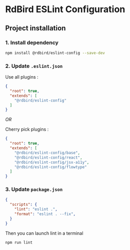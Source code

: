 # RdBird ESLint Configuration

## Project installation

### 1. Install dependency
```sh
npm install @rdbird/eslint-config --save-dev
```

### 2. Update `.eslint.json` 
Use all plugins :
```json
{
  "root": true,
  "extends": [
    "@rdbird/eslint-config"
  ]
}
```

*OR*

Cherry pick plugins :
```json
{
  "root": true,
  "extends": [
    "@rdbird/eslint-config/base",
    "@rdbird/eslint-config/react",
    "@rdbird/eslint-config/jsx-a11y",
    "@rdbird/eslint-config/flowtype"
  ]
}
```

### 3. Update `package.json` 

```json
{
  "scripts": {
    "lint": "eslint .",    
    "format": "eslint . --fix",    
  }
}
```

Then you can launch lint in a terminal
```sh
npm run lint
```
